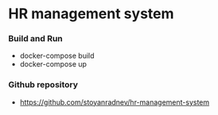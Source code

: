 # HR management system

### Build and Run
- docker-compose build
- docker-compose up

### Github repository

- https://github.com/stoyanradnev/hr-management-system
